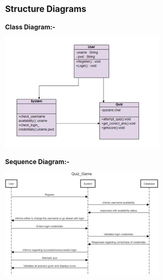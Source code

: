 # Structure Diagrams
 
 
 ## Class Diagram:-

![Class Diagram](https://github.com/Khushbu-Majithia-261406/quiz_game/blob/master/2_Architecture/structure%20Diagrams/class_diagram.PNG)

## Sequence Diagram:-

![Sequence Diagram](https://github.com/Khushbu-Majithia-261406/quiz_game/blob/master/2_Architecture/structure%20Diagrams/sequence_diagram.PNG)

